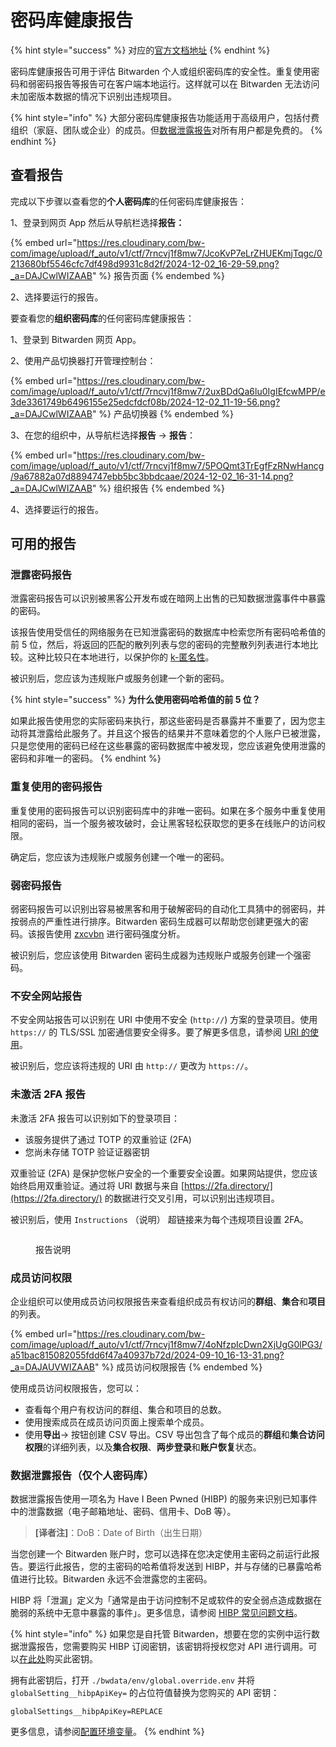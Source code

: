 # 密码库健康报告

{% hint style="success" %}
对应的[官方文档地址](https://bitwarden.com/help/article/reports/)
{% endhint %}

密码库健康报告可用于评估 Bitwarden 个人或组织密码库的安全性。重复使用密码和弱密码报告等报告可在客户端本地运行。这样就可以在 Bitwarden 无法访问未加密版本数据的情况下识别出违规项目。

{% hint style="info" %}
大部分密码库健康报告功能适用于高级用户，包括付费组织（家庭、团队或企业）的成员。但[数据泄露报告](vault-health-reports.md#data-breach-report-individual-vaults-only)对所有用户都是免费的。
{% endhint %}

## 查看报告 <a href="#view-a-report" id="view-a-report"></a>

完成以下步骤以查看您的**个人密码库**的任何密码库健康报告：

1、登录到网页 App 然后从导航栏选择**报告：**

{% embed url="https://res.cloudinary.com/bw-com/image/upload/f_auto/v1/ctf/7rncvj1f8mw7/JcoKvP7eLrZHUEKmjTqgc/0213680bf5546cfc7df498d9931c8d2f/2024-12-02_16-29-59.png?_a=DAJCwlWIZAAB" %}
报告页面
{% endembed %}

2、选择要运行的报告。

要查看您的**组织密码库**的任何密码库健康报告：

1、登录到 Bitwarden 网页 App。

2、使用产品切换器打开管理控制台：

{% embed url="https://res.cloudinary.com/bw-com/image/upload/f_auto/v1/ctf/7rncvj1f8mw7/2uxBDdQa6lu0IgIEfcwMPP/e3de3361749b6496155e25edcfdcf08b/2024-12-02_11-19-56.png?_a=DAJCwlWIZAAB" %}
产品切换器
{% endembed %}

3、在您的组织中，从导航栏选择**报告** → **报告**：

{% embed url="https://res.cloudinary.com/bw-com/image/upload/f_auto/v1/ctf/7rncvj1f8mw7/5POQmt3TrEgfFzRNwHancg/9a67882a07d8894747ebb5bc3bbdcaae/2024-12-02_16-31-14.png?_a=DAJCwlWIZAAB" %}
组织报告
{% endembed %}

4、选择要运行的报告。

## 可用的报告 <a href="#available-reports" id="available-reports"></a>

### 泄露密码报告 <a href="#exposed-passwords-report" id="exposed-passwords-report"></a>

泄露密码报告可以识别被黑客公开发布或在暗网上出售的已知数据泄露事件中暴露的密码。

该报告使用受信任的网络服务在已知泄露密码的数据库中检索您所有密码哈希值的前 5 位，然后，将返回的匹配的散列列表与您的密码的完整散列列表进行本地比较。这种比较只在本地进行，以保护你的 [k-匿名性](https://en.wikipedia.org/wiki/K-anonymity)。

被识别后，您应该为违规账户或服务创建一个新的密码。

{% hint style="success" %}
**为什么使用密码哈希值的前 5 位？**

如果此报告使用您的实际密码来执行，那这些密码是否暴露并不重要了，因为您主动将其泄露给此服务了。并且这个报告的结果并不意味着您的个人账户已被泄露，只是您使用的密码已经在这些暴露的密码数据库中被发现，您应该避免使用泄露的密码和非唯一的密码。
{% endhint %}

### 重复使用的密码报告 <a href="#reused-passwords-report" id="reused-passwords-report"></a>

重复使用的密码报告可以识别密码库中的非唯一密码。如果在多个服务中重复使用相同的密码，当一个服务被攻破时，会让黑客轻松获取您的更多在线账户的访问权限。

确定后，您应该为违规账户或服务创建一个唯一的密码。

### 弱密码报告 <a href="#weak-passwords-report" id="weak-passwords-report"></a>

弱密码报告可以识别出容易被黑客和用于破解密码的自动化工具猜中的弱密码，并按弱点的严重性进行排序。Bitwarden 密码生成器可以帮助您创建更强大的密码。该报告使用 [zxcvbn](https://dropbox.tech/security/zxcvbn-realistic-password-strength-estimation) 进行密码强度分析。

被识别后，您应该使用 Bitwarden 密码生成器为违规账户或服务创建一个强密码。

### 不安全网站报告 <a href="#unsecured-websites-report" id="unsecured-websites-report"></a>

不安全网站报告可以识别在 URI 中使用不安全 (`http://`) 方案的登录项目。使用 `https://` 的 TLS/SSL 加密通信要安全得多。要了解更多信息，请参阅 [URI 的使用](../password-manager/autofill/troubleshoot-autofill/forming-uris-for-autofill.md)。

被识别后，您应该将违规的 URI 由 `http://` 更改为 `https://`。

### 未激活 2FA 报告 <a href="#inactive-2-fa-report" id="inactive-2-fa-report"></a>

未激活 2FA 报告可以识别如下的登录项目：

* 该服务提供了通过 TOTP 的双重验证 (2FA)
* 您尚未存储 TOTP 验证证器密钥

双重验证 (2FA) 是保护您帐户安全的一个重要安全设置。如果网站提供，您应该始终启用双重验证。通过将 URI 数据与来自 [https://2fa.directory/](https://2fa.directory/) 的数据进行交叉引用，可以识别出违规项目。

被识别后，使用 `Instructions` （说明） 超链接来为每个违规项目设置 2FA。

<figure><img src="https://res.cloudinary.com/bw-com/image/upload/f_auto/v1/ctf/7rncvj1f8mw7/3USpBf7beuGcdJvMhDrwNI/570672e3220f09e0398ced33a154b1ea/inactive-2fa.png?_a=DAJAUVWIZAAB" alt=""><figcaption><p>报告说明</p></figcaption></figure>

### 成员访问权限 <a href="#member-access" id="member-access"></a>

企业组织可以使用成员访问权限报告来查看组织成员有权访问的**群组**、**集合**和**项目**的列表。

{% embed url="https://res.cloudinary.com/bw-com/image/upload/f_auto/v1/ctf/7rncvj1f8mw7/4oNfzpIcDwn2XjUgG0lPG3/a51bac815082055fdd6f47a40937b72d/2024-09-10_16-13-31.png?_a=DAJAUVWIZAAB" %}
成员访问权限报告
{% endembed %}

使用成员访问权限报告，您可以：

* 查看每个用户有权访问的群组、集合和项目的总数。
* 使用搜索成员在成员访问页面上搜索单个成员。
* 使用**导出**→ 按钮创建 CSV 导出。CSV 导出包含了每个成员的**群组**和**集合访问权限**的详细列表，以及**集合权限**、**两步登录**和**账户恢复**状态。

### 数据泄露报告（仅个人密码库） <a href="#data-breach-report-individual-vaults-only" id="data-breach-report-individual-vaults-only"></a>

数据泄露报告使用一项名为 Have I Been Pwned (HIBP) 的服务来识别已知事件中的泄露数据（电子邮箱地址、密码、信用卡、DoB 等）。

> **\[译者注]**：DoB：Date of Birth（出生日期）

当您创建一个 Bitwarden 账户时，您可以选择在您决定使用主密码之前运行此报告。要运行此报告，您的主密码的哈希值将发送到 HIBP，并与存储的已暴露哈希值进行比较。Bitwarden 永远不会泄露您的主密码。

HIBP 将「泄漏」定义为「通常是由于访问控制不足或软件的安全弱点造成数据在脆弱的系统中无意中暴露的事件」。更多信息，请参阅 [HIBP 常见问题文档](https://haveibeenpwned.com/FAQs)。

{% hint style="info" %}
如果您是自托管 Bitwarden，想要在您的实例中运行数据泄露报告，您需要购买 HIBP 订阅密钥，该密钥将授权您对 API 进行调用。可以[在此处](https://haveibeenpwned.com/API/Key)购买此密钥。

拥有此密钥后，打开 `./bwdata/env/global.override.env` 并将 `globalSetting__hibpApiKey=` 的占位符值替换为您购买的 API 密钥：

```
globalSettings__hibpApiKey=REPLACE
```

更多信息，请参阅[配置环境变量](../self-hosting/configure-environment-variables.md)。
{% endhint %}
